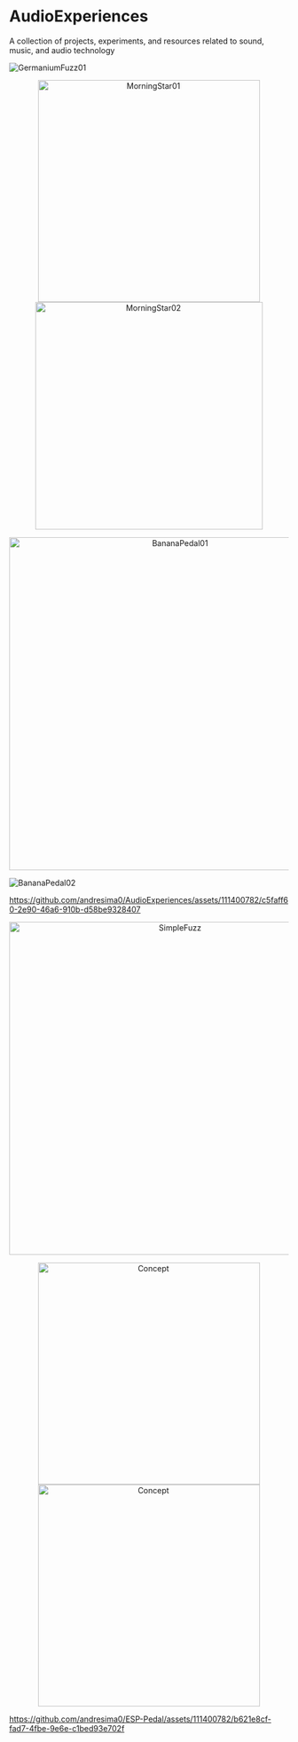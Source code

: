 # AudioExperiences
A collection of projects, experiments, and resources related to sound, music, and audio technology

<img src="https://github.com/andresima0/AudioExperiences/assets/111400782/6ea875d2-de40-4af3-94cb-7dc15810a89d)" 
  alt="GermaniumFuzz01">

<p align="center">
<img src="https://github.com/andresima0/AudioExperiences/assets/111400782/24cc2e19-b82f-4e05-825f-7d90e12ec127)" 
  alt="MorningStar01"  width="400">
<img src="https://github.com/andresima0/AudioExperiences/assets/111400782/7490f2e5-5835-49c2-9e62-21f1edc62d80)" 
  alt="MorningStar02" width="410">
</p>

<p align="center">
  <img src="https://github.com/andresima0/AudioExperiences/assets/111400782/ab7bebe8-191c-4012-955b-a195a8fa4480)" 
    alt="BananaPedal01" width="600">
</p>

<img src="https://github.com/andresima0/AudioExperiences/assets/111400782/bc9f4bbc-4bf5-43ee-a6d5-76373e65b5dd)" 
  alt="BananaPedal02">

https://github.com/andresima0/AudioExperiences/assets/111400782/c5faff60-2e90-46a6-910b-d58be9328407

<p align="center">
<img src="https://github.com/andresima0/AudioExperiences/assets/111400782/991ee9fb-c491-4e65-88bd-770471402249)" 
  alt="SimpleFuzz" width="600">
</p>

<p align="center">
  <img src="https://github.com/andresima0/ESP-Pedal/assets/111400782/b8e48f17-a602-4b2e-b559-7b2bd06203ca" 
    alt="Concept" width="400">
   <img src="https://github.com/andresima0/ESP-Pedal/assets/111400782/b6096cab-8382-4ba8-95a7-f57b1736c63f" 
    alt="Concept" width="400">
</p>


https://github.com/andresima0/ESP-Pedal/assets/111400782/b621e8cf-fad7-4fbe-9e6e-c1bed93e702f

